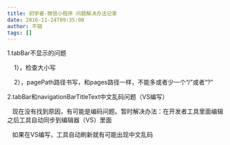 ```yaml
---
title: 初学者-微信小程序 问题解决办法记录
date: 2016-11-24T09:35:00
author: 不辍
tags: []
---
```

<p>1.tabBar不显示的问题</p>
<p>&nbsp; &nbsp; 1），检查大小写</p>
<p>&nbsp; &nbsp; 2），pagePath路径书写，和pages路径一样，不能多或者少一个&ldquo;/&rdquo;或者&ldquo;?&rdquo;</p>
<p>2.tabBar和navigationBarTitleText中文乱码问题（VS编写）</p>
<p>&nbsp; &nbsp;现在没有找到原因，有可能是编码问题。暂时解决办法：在开发者工具里面编辑之后工具自动同步到编辑器（VS）里面</p>
<p>&nbsp; &nbsp;如果在VS编写，工具自动刷新就有可能出现中文乱码</p>